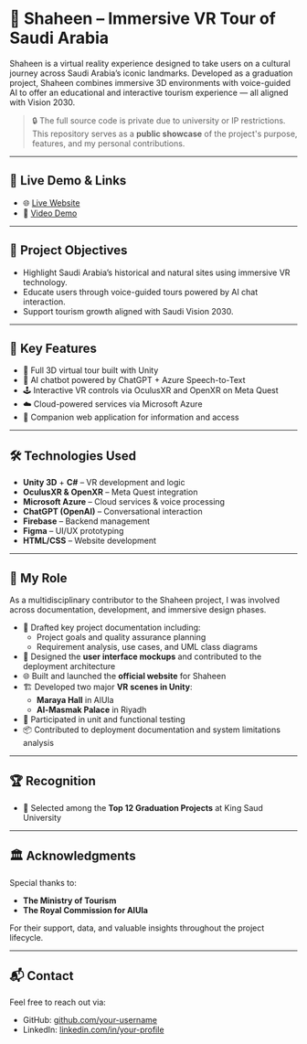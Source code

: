 # 🦅 Shaheen – Immersive VR Tour of Saudi Arabia

Shaheen is a virtual reality experience designed to take users on a cultural journey across Saudi Arabia’s iconic landmarks. Developed as a graduation project, Shaheen combines immersive 3D environments with voice-guided AI to offer an educational and interactive tourism experience — all aligned with Vision 2030.

> 🔒 The full source code is private due to university or IP restrictions. This repository serves as a **public showcase** of the project's purpose, features, and my personal contributions.

---

## 🔗 Live Demo & Links

- 🌐 [Live Website](https://shaheensaudi.netlify.app/)
- 🎥 [Video Demo]([https://your-video-link.com](https://drive.google.com/drive/folders/1FFqvYePz9Let1VCDyoOuB8kGxcLlNpk1))

---

## 🎯 Project Objectives

- Highlight Saudi Arabia’s historical and natural sites using immersive VR technology.
- Educate users through voice-guided tours powered by AI chat interaction.
- Support tourism growth aligned with Saudi Vision 2030.

---

## 🚀 Key Features

- 🔭 Full 3D virtual tour built with Unity
- 🧠 AI chatbot powered by ChatGPT + Azure Speech-to-Text
- 🕹️ Interactive VR controls via OculusXR and OpenXR on Meta Quest
- ☁️ Cloud-powered services via Microsoft Azure
- 📱 Companion web application for information and access

---

## 🛠️ Technologies Used

- **Unity 3D** + **C#** – VR development and logic
- **OculusXR & OpenXR** – Meta Quest integration
- **Microsoft Azure** – Cloud services & voice processing
- **ChatGPT (OpenAI)** – Conversational interaction
- **Firebase** – Backend management
- **Figma** – UI/UX prototyping
- **HTML/CSS** – Website development

---

## 👤 My Role

As a multidisciplinary contributor to the Shaheen project, I was involved across documentation, development, and immersive design phases.

- 📄 Drafted key project documentation including:
  - Project goals and quality assurance planning
  - Requirement analysis, use cases, and UML class diagrams
- 🎨 Designed the **user interface mockups** and contributed to the deployment architecture
- 🌐 Built and launched the **official website** for Shaheen
- 🏗️ Developed two major **VR scenes in Unity**:
  - **Maraya Hall** in AlUla 
  - **Al-Masmak Palace** in Riyadh 
- 🧪 Participated in unit and functional testing
- 📦 Contributed to deployment documentation and system limitations analysis


---

## 🏆 Recognition

- 🏅 Selected among the **Top 12 Graduation Projects** at King Saud University


---

## 🏛️ Acknowledgments

Special thanks to:
- **The Ministry of Tourism**
- **The Royal Commission for AlUla**

For their support, data, and valuable insights throughout the project lifecycle.

---

## 📬 Contact

Feel free to reach out via:
- GitHub: [github.com/your-username](https://github.com/sarah1kh)
- LinkedIn: [linkedin.com/in/your-profile](www.linkedin.com/in/sarah-alkhuraiji1)
